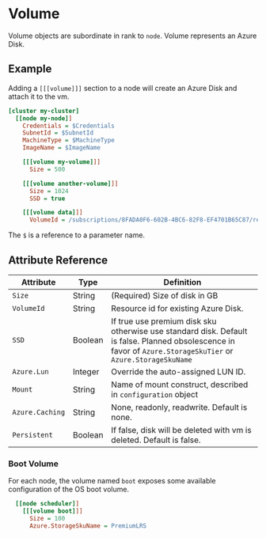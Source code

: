 # Volume

Volume objects are subordinate in rank to `node`.
Volume represents an Azure Disk.

## Example

Adding a `[[[volume]]]` section to a node will create an Azure Disk and attach it to the vm.

```ini
[cluster my-cluster]
  [[node my-node]]
    Credentials = $Credentials
    SubnetId = $SubnetId
    MachineType = $MachineType
    ImageName = $ImageName

    [[[volume my-volume]]]
      Size = 500

    [[[volume another-volume]]]
      Size = 1024
      SSD = true

    [[[volume data]]]
      VolumeId = /subscriptions/8FADA0F6-602B-4BC6-82F8-EF4701B65C87/resourceGroups/my-rg/providers/Microsoft.Compute/disks/datadisk
```
The `$` is a reference to a parameter name.

## Attribute Reference

Attribute | Type | Definition
------ | ----- | ----------
`Size` | String | (Required) Size of disk in GB
`VolumeId` | String | Resource id for existing Azure Disk.
`SSD` | Boolean | If true use premium disk sku otherwise use standard disk. Default is false.  Planned obsolescence in favor of `Azure.StorageSkuTier` or `Azure.StorageSkuName`
`Azure.Lun` | Integer | Override the auto-assigned LUN ID.
`Mount` | String | Name of mount construct, described in `configuration` object
`Azure.Caching` | String | None, readonly, readwrite. Default is none.
`Persistent` | Boolean | If false, disk will be deleted with vm is deleted. Default is false.

### Boot Volume

For each node, the volume named `boot` exposes some available configuration 
of the OS boot volume.

```ini
  [[node scheduler]]
    [[[volume boot]]]
      Size = 100
      Azure.StorageSkuName = PremiumLRS
```